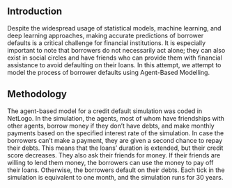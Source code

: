 ## Introduction
Despite the widespread usage of statistical models, machine learning, and deep learning approaches, making accurate predictions of borrower defaults is a critical challenge for financial institutions. It is especially important to note that borrowers do not necessarily act alone; they can also exist in social circles and have friends who can provide them with financial assistance to avoid defaulting on their loans. In this attempt, we attempt to model the process of borrower defaults using Agent-Based Modelling.

## Methodology
The agent-based model for a credit default simulation was coded in NetLogo. In the simulation, the agents, most of whom have friendships with other agents, borrow money if they don’t have debts, and make monthly payments based on the specified interest rate of the simulation. In case the borrowers can’t make a payment, they are given a second chance to repay their debts. This means that the loans’ duration is extended, but their credit score decreases. They also ask their friends for money. If their friends are willing to lend them money, the borrowers can use the money to pay off their loans. Otherwise, the borrowers default on their debts. Each tick in the simulation is equivalent to one month, and the simulation runs for 30 years.
